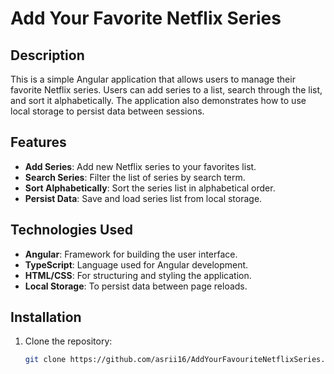 # Add Your Favorite Netflix Series

## Description

This is a simple Angular application that allows users to manage their favorite Netflix series. Users can add series to a list, search through the list, and sort it alphabetically. The application also demonstrates how to use local storage to persist data between sessions.

## Features

- **Add Series**: Add new Netflix series to your favorites list.
- **Search Series**: Filter the list of series by search term.
- **Sort Alphabetically**: Sort the series list in alphabetical order.
- **Persist Data**: Save and load series list from local storage.

## Technologies Used

- **Angular**: Framework for building the user interface.
- **TypeScript**: Language used for Angular development.
- **HTML/CSS**: For structuring and styling the application.
- **Local Storage**: To persist data between page reloads.

## Installation

1. Clone the repository:

   ```bash
   git clone https://github.com/asrii16/AddYourFavouriteNetflixSeries.git
